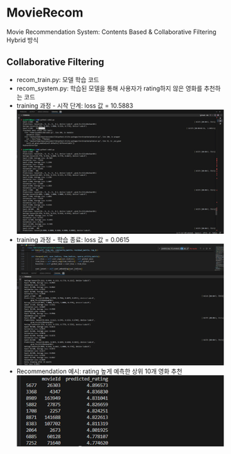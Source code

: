 # MovieRecom

Movie Recommendation System: Contents Based &amp; Collaborative Filtering Hybrid 방식

## Collaborative Filtering

- recom_train.py: 모델 학습 코드
- recom_system.py: 학습된 모델을 통해 사용자가 rating하지 않은 영화를 추천하는 코드
- training 과정 - 시작 단계: loss 값 = 10.5883
  ![training 과정 - 시작 단계: loss 값 = 10.5883](./images/training2.png)
- training 과정 - 학습 종료: loss 값 = 0.0615
  ![training 과정 - 학습 종료: loss 값 = 0.0615](./images/training1.png)
- Recommendation 예시: rating 높게 예측한 상위 10개 영화 추천
  ![Recommendation 예시: rating 높게 예측한 상위 10개 영화 추천](./images/recom.png)
